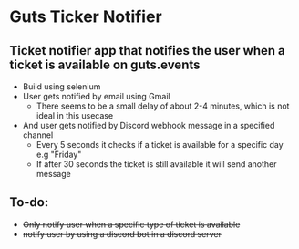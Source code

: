 # Guts Ticker Notifier 
## Ticket notifier app that notifies the user when a ticket is available on guts.events
* Build using selenium
* User gets notified by email using Gmail
  - There seems to be a small delay of about 2-4 minutes, which is not ideal in this usecase
* And user gets notified by Discord webhook message in a specified channel 
  - Every 5 seconds it checks if a ticket is available for a specific day e.g "Friday"
  - If after 30 seconds the ticket is still available it will send another message

## To-do:
* ~~Only notify user when a specific type of ticket is available~~
* ~~notify user by using a discord bot in a discord server~~
